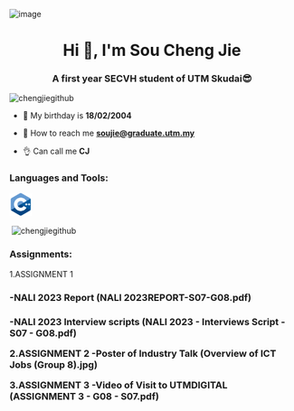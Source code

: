 ![image](https://github.com/Chengjiegithub/Chengjiegithub/assets/148413198/0f1b7118-a039-4601-ba30-a16381828d18)

<h1 align="center">Hi 👋, I'm Sou Cheng Jie</h1>
<h3 align="center">A first year SECVH student of UTM Skudai😎</h3>

<p align="left"> <img src="https://komarev.com/ghpvc/?username=chengjiegithub&label=Profile%20views&color=0e75b6&style=flat-square" alt="chengjiegithub" /> </p>

- 📆 My birthday is **18/02/2004**

- 📧 How to reach me **soujie@graduate.utm.my**


- 👌 Can call me **CJ**

<h3 align="left">Languages and Tools:</h3>
<p align="left"> <a href="https://www.w3schools.com/cpp/" target="_blank" rel="noreferrer"> <img src="https://raw.githubusercontent.com/devicons/devicon/master/icons/cplusplus/cplusplus-original.svg" alt="cplusplus" width="40" height="40"/> </a> </p>

<p>&nbsp;<img align="center" src="https://github-readme-stats.vercel.app/api?username=chengjiegithub&show_icons=true&theme=radical&locale=en" alt="chengjiegithub" /></p>

<h3 align="left">Assignments:</h3>
1.ASSIGNMENT 1
<h3 align="left">-NALI 2023 Report
(NALI 2023REPORT-S07-G08.pdf)
<h3 align="left">-NALI 2023 Interview scripts
(NALI 2023 - Interviews Script - S07 - G08.pdf)

2.ASSIGNMENT 2
-Poster of Industry Talk 
(Overview of ICT Jobs (Group 8).jpg)

3.ASSIGNMENT 3
-Video of Visit to UTMDIGITAL
(ASSIGNMENT 3 - G08 - S07.pdf)
